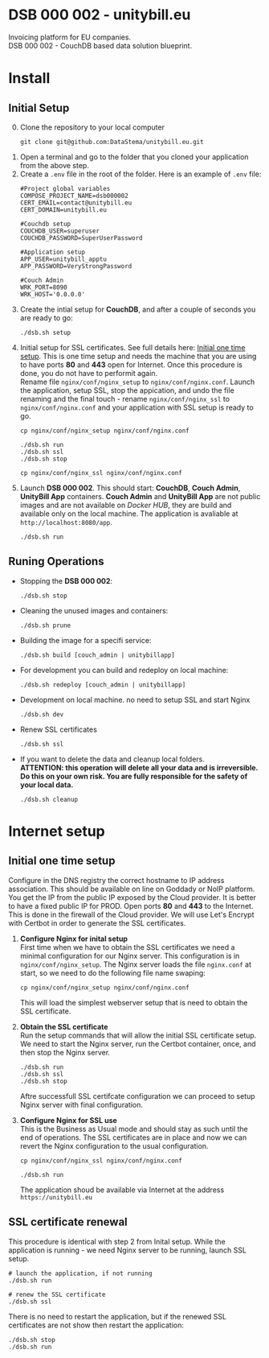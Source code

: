 # DSB 000 002 - unitybill.eu
Invoicing platform for EU companies.  
DSB 000 002 - CouchDB based data solution blueprint.


# Install

## Initial Setup
0. Clone the repository to your local computer
    ```
    git clone git@github.com:DataStema/unitybill.eu.git
    ```
1. Open a terminal and go to the folder that you cloned your application from the above step.
2. Create a `.env` file in the root of the folder. Here is an example of `.env` file:
    ```
    #Project global variables
    COMPOSE_PROJECT_NAME=dsb000002
    CERT_EMAIL=contact@unitybill.eu
    CERT_DOMAIN=unitybill.eu

    #Couchdb setup
    COUCHDB_USER=superuser
    COUCHDB_PASSWORD=SuperUserPassword

    #Application setup
    APP_USER=unitybill_apptu
    APP_PASSWORD=VeryStrongPassword

    #Couch Admin
    WRK_PORT=8090
    WRK_HOST='0.0.0.0'
    ```
3. Create the intial setup for **CouchDB**, and after a couple of seconds you are ready to go:
    ```
    ./dsb.sh setup
    ```  
4. Initial setup for SSL certificates. See full details here: [Initial one time setup](#initial-one-time-setup). This is one time setup and needs the machine that you are using to have ports **80** and **443** open for Internet. Once this procedure is done, you do not have to performit again.  
Rename file `nginx/conf/nginx_setup` to `nginx/conf/nginx.conf`. Launch the application, setup SSL, stop the appication, and undo the file renaming and the final touch - rename  `nginx/conf/nginx_ssl` to `nginx/conf/nginx.conf` and your application with SSL setup is ready to go.
    ```
    cp nginx/conf/nginx_setup nginx/conf/nginx.conf

    ./dsb.sh run
    ./dsb.sh ssl
    ./dsb.sh stop

    cp nginx/conf/nginx_ssl nginx/conf/nginx.conf
    ```
5. Launch **DSB 000 002**. This should start: **CouchDB**, **Couch Admin**, **UnityBill App** containers. **Couch Admin** and **UnityBill App** are not public images and are not available on *Docker HUB*, they are build and available only on the local machine. The application is avaliable at `http://localhost:8080/app`.
    ```
    ./dsb.sh run
    ```

## Runing Operations

- Stopping the **DSB 000 002**:
    ```
    ./dsb.sh stop
    ```
- Cleaning the unused images and containers:
    ```
    ./dsb.sh prune
    ```
- Building the image for a specifi service:
    ```
    ./dsb.sh build [couch_admin | unitybillapp]
    ```
- For development you can build and redeploy on local machine:
    ```
    ./dsb.sh redeploy [couch_admin | unitybillapp]
    ```
- Development on local machine. no need to setup SSL and start Nginx
    ```
    ./dsb.sh dev
    ```
- Renew SSL certificates
    ```
    ./dsb.sh ssl
    ```
- If you want to delete the data and cleanup local folders.  
 **ATTENTION: this operation will delete all your data and is irreversible. Do this on your own risk. You are fully responsible for the safety of your local data.**
    ```
    ./dsb.sh cleanup
    ```

 # Internet setup

## Initial one time setup
Configure in the DNS registry the correct hostname to IP address association. This should be available on line on Goddady or NoIP platform. You get the IP from the public IP exposed by the Cloud provider. It is better to have a fixed public IP for PROD. Open ports **80** and **443** to the Internet. This is done in the firewall of the Cloud provider. We will use Let's Encrypt with Certbot in order to generate the SSL certificates.

1. **Configure Nginx for inital setup**  
    First time when we have to obtain the SSL certificates we need a minimal configuration for our Nginx server. This configuration is in `nginx/conf/nginx_setup`. The Nginx server loads the file `nginx.conf` at start, so we need to do the following file name swaping:
    ```
    cp nginx/conf/nginx_setup nginx/conf/nginx.conf
    ```
    This will load the simplest webserver setup that is need to obtain the SSL certificate.

2. **Obtain the SSL certificate**  
    Run the setup commands that will allow the initial SSL certificate setup. We need to start the Nginx server, run the Certbot container, once, and then stop the Nginx server.
    ```
    ./dsb.sh run
    ./dsb.sh ssl
    ./dsb.sh stop
    ```
    Aftre successfull SSL certifcate configuration we can proceed to setup Nginx server with final configuration.

3. **Configure Nginx for SSL use**  
    This is the Business as Usual mode and should stay as such until the end of operations. The SSL certificates are in place and now we can revert the Nginx configuration to the usual configuration.
    ```
    cp nginx/conf/nginx_ssl nginx/conf/nginx.conf

    ./dsb.sh run
    ```
    The application shoud be available via Internet at the address `https://unitybill.eu`

## SSL certificate renewal
This procedure is identical with step 2 from Inital setup. While the application is running - we need Nginx server to be running, launch SSL setup.
```
# launch the application, if not running
./dsb.sh run

# renew the SSL certificate
./dsb.sh ssl
```
There is no need to restart the application, but if the renewed SSL certificates are not show then restart the application:
```
./dsb.sh stop
./dsb.sh run
```